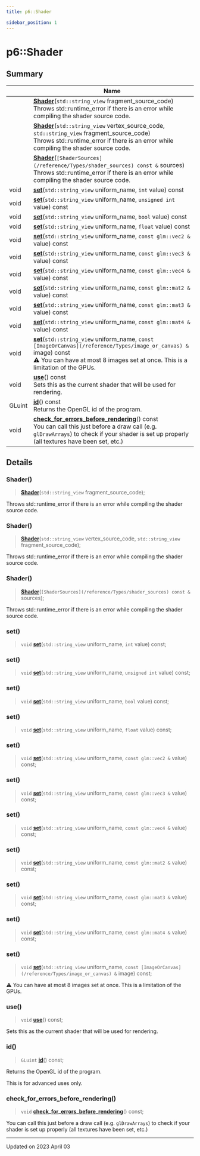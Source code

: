 ```yaml
---
title: p6::Shader

sidebar_position: 1
---
```


# p6::Shader







## Summary

|                | Name           |
| -------------- | -------------- |
| | **[Shader](/reference/Types/shader#shader)**(`std::string_view` fragment_source_code)<br/>Throws std::runtime_error if there is an error while compiling the shader source code.  |
| | **[Shader](/reference/Types/shader#shader)**(`std::string_view` vertex_source_code, `std::string_view` fragment_source_code)<br/>Throws std::runtime_error if there is an error while compiling the shader source code.  |
| | **[Shader](/reference/Types/shader#shader)**(`[ShaderSources](/reference/Types/shader_sources) const &` sources)<br/>Throws std::runtime_error if there is an error while compiling the shader source code.  |
| void | **[set](/reference/Types/shader#set)**(`std::string_view` uniform_name, `int` value) const |
| void | **[set](/reference/Types/shader#set)**(`std::string_view` uniform_name, `unsigned int` value) const |
| void | **[set](/reference/Types/shader#set)**(`std::string_view` uniform_name, `bool` value) const |
| void | **[set](/reference/Types/shader#set)**(`std::string_view` uniform_name, `float` value) const |
| void | **[set](/reference/Types/shader#set)**(`std::string_view` uniform_name, `const glm::vec2 &` value) const |
| void | **[set](/reference/Types/shader#set)**(`std::string_view` uniform_name, `const glm::vec3 &` value) const |
| void | **[set](/reference/Types/shader#set)**(`std::string_view` uniform_name, `const glm::vec4 &` value) const |
| void | **[set](/reference/Types/shader#set)**(`std::string_view` uniform_name, `const glm::mat2 &` value) const |
| void | **[set](/reference/Types/shader#set)**(`std::string_view` uniform_name, `const glm::mat3 &` value) const |
| void | **[set](/reference/Types/shader#set)**(`std::string_view` uniform_name, `const glm::mat4 &` value) const |
| void | **[set](/reference/Types/shader#set)**(`std::string_view` uniform_name, `const [ImageOrCanvas](/reference/Types/image_or_canvas) &` image) const<br/>:warning: You can have at most 8 images set at once. This is a limitation of the GPUs.  |
| void | **[use](/reference/Types/shader#use)**() const<br/>Sets this as the current shader that will be used for rendering.  |
| GLuint | **[id](/reference/Types/shader#id)**() const<br/>Returns the OpenGL id of the program.  |
| void | **[check_for_errors_before_rendering](/reference/Types/shader#check_for_errors_before_rendering)**() const<br/>You can call this just before a draw call (e.g. `glDrawArrays`) to check if your shader is set up properly (all textures have been set, etc.)  |
## Details


### Shader()

> **[Shader](/reference/Types/shader#shader)**(`std::string_view` fragment_source_code);


Throws std::runtime_error if there is an error while compiling the shader source code. 

### Shader()

> **[Shader](/reference/Types/shader#shader)**(`std::string_view` vertex_source_code, `std::string_view` fragment_source_code);


Throws std::runtime_error if there is an error while compiling the shader source code. 

### Shader()

> **[Shader](/reference/Types/shader#shader)**(`[ShaderSources](/reference/Types/shader_sources) const &` sources);


Throws std::runtime_error if there is an error while compiling the shader source code. 

### set()

> `void` **[set](/reference/Types/shader#set)**(`std::string_view` uniform_name, `int` value) const;



### set()

> `void` **[set](/reference/Types/shader#set)**(`std::string_view` uniform_name, `unsigned int` value) const;



### set()

> `void` **[set](/reference/Types/shader#set)**(`std::string_view` uniform_name, `bool` value) const;



### set()

> `void` **[set](/reference/Types/shader#set)**(`std::string_view` uniform_name, `float` value) const;



### set()

> `void` **[set](/reference/Types/shader#set)**(`std::string_view` uniform_name, `const glm::vec2 &` value) const;



### set()

> `void` **[set](/reference/Types/shader#set)**(`std::string_view` uniform_name, `const glm::vec3 &` value) const;



### set()

> `void` **[set](/reference/Types/shader#set)**(`std::string_view` uniform_name, `const glm::vec4 &` value) const;



### set()

> `void` **[set](/reference/Types/shader#set)**(`std::string_view` uniform_name, `const glm::mat2 &` value) const;



### set()

> `void` **[set](/reference/Types/shader#set)**(`std::string_view` uniform_name, `const glm::mat3 &` value) const;



### set()

> `void` **[set](/reference/Types/shader#set)**(`std::string_view` uniform_name, `const glm::mat4 &` value) const;



### set()

> `void` **[set](/reference/Types/shader#set)**(`std::string_view` uniform_name, `const [ImageOrCanvas](/reference/Types/image_or_canvas) &` image) const;


:warning: You can have at most 8 images set at once. This is a limitation of the GPUs. 

### use()

> `void` **[use](/reference/Types/shader#use)**() const;


Sets this as the current shader that will be used for rendering. 

### id()

> `GLuint` **[id](/reference/Types/shader#id)**() const;


Returns the OpenGL id of the program. 

This is for advanced uses only. 


### check_for_errors_before_rendering()

> `void` **[check_for_errors_before_rendering](/reference/Types/shader#check_for_errors_before_rendering)**() const;


You can call this just before a draw call (e.g. `glDrawArrays`) to check if your shader is set up properly (all textures have been set, etc.) 

-------------------------------

Updated on 2023 April 03